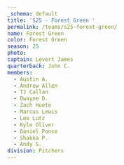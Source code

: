 ```yaml
---
_schema: default
title: 'S25 - Forest Green '
permalink: /teams/s25-forest-green/
name: Forest Green
color: Forest Green
season: 25
photo:
captain: Levert James
quarterback: John C.
members:
  - Austin A.
  - Andrew Allen
  - TJ Callan
  - Dwayne D.
  - Zach Huete
  - Marcus Lewis
  - Leo Lutz
  - Kyle Oliver
  - Daniel Ponce
  - Shakka P.
  - Andy S.
division: Pitchers
---
```

